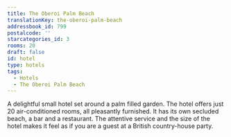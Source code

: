 ```yaml
---
title: The Oberoi Palm Beach
translationKey: the-oberoi-palm-beach
addressbook_id: 799
postalcode: ''
starcategories_id: 3
rooms: 20
draft: false
id: hotel
type: hotels
tags:
  - Hotels
  - The Oberoi Palm Beach
---
```

A delightful small hotel set around a palm filled garden. The hotel offers just 20 air-conditioned rooms, all pleasantly furnished. It has its own secluded beach, a bar and a restaurant. The attentive service and the size of the hotel makes it feel as if you are a guest at a British country-house party.